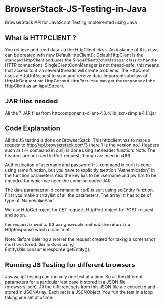 BrowserStack-JS-Testing-in-Java
===============================

BrowserStack API for JavaScript Testing implemented using Java


What is HTTPCLIENT ?
------------------------------
You retrieve and send data via the HttpClient class. An instance of this class can be created with new DefaultHttpClient();
DefaultHttpClient is the standard HttpClient and uses the SingleClientConnManager class to handle HTTP connections. 
SingleClientConnManager is not thread-safe, this means that access to it via several threads will create problems.
The HttpClient uses a HttpUriRequest to send and receive data. Important subclass of HttpUriRequest are HttpGet and HttpPost. 
You can get the response of the HttpClient as an InputStream.

JAR files needed 
------------------------------
All the 7 JAR files from httpcomponents-client-4.3.4/lib
json-simple-1.1.1.jar

Code Explanation
------------------------------
All the JS testing is done on BrowserStack.
This httpclient has to make a request to http://api.browserstack.com/3 (here 3 is the version no.)
Headers such as (-H command in curl) is done using setHeader function.
Note: The headers are not used in Post request, though are used in cURL.

Authentication of username and password (-U command in curl) is done using same function, but you have to explicitly mention "Authentication" in the function parameters
Also the key has to be username and pw has to be encoded for which we need the common codec JAR.

The data parameters(-d command in curl) is sent using setEntity function. 
First you make a arraylist of all the parameters. 
The arraylist has to be of type of 'NameValuePair'.

We use HttpGet object for GET request, HttpPost object for POST request and so on.

the request is sent to BS using execute method.
the return is a HttpResponse which u can print.

Note: Before deleting a worker the request created for taking a screenshot must be closed.
this is done using EntityUtils.consume(response.getEntity());

Running JS Testing for different browsers
------------------------------
Javascript testing can run only one test at a time.
So all the different parameters for a particular test case is stored in a JSON file (browsers.json).
All the different sets from this JSON file are extracted and stored in JSONArray.
Each set is a JSONObject.
You run the test in a loop taking one set at a time.
